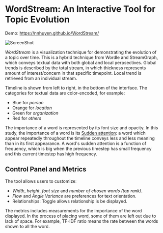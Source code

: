 # WordStream: An Interactive Tool for Topic Evolution

Demo: https://nnhuyen.github.io/WordStream/

![ScreenShot](https://github.com/nnhuyen/WordStream/blob/master/images/Huffington.png)

*WordStream* is a visualization technique for demonstrating the evolution of a topic over time. This is a hybrid 
technique from Wordle and StreamGraph, which conveys textual data with both global and local perpsectives. Global trends
 is described by the total stream, in which thickness represents amount of interest/concern in that specific 
 timepoint. Local trend is retrieved from an individual stream. 

Timeline is shown from 
left to right, in the bottom of the interface. The categories for textual data are color-encoded, for example:
- Blue for *person*
- Orange for *location*
- Green for *organization*
- Red for *others*

The importance of a word is represented by its font size and opacity. In this study, the importance of a word is its 
[Sudden 
attention](https://www.cs.uic.edu/~tdang/TimeArcs/EuroVis2016/TimeArcs_Dang_EuroVis2016.pdf): a word which appear repeatedly throughout the timeline conveys less and less meaning than in its first 
appearance. A word's sudden attention is a function of frequency, which is big when the previous timestep has small 
frequency and this current timestep has high frequency. 
 
 ## Control Panel and Metrics
 
 The tool allows users to customize:
  - *Width*, *height*, *font size* and *number of chosen words (top rank)*. 
  - *Flow* 
 and *Angle Variance* are preferences for text orientation.
 - Relationships: Toggle allows relationship is be displayed.
 
 The metrics includes measurements for the importance of the word displayed. In the process of placing word, some of 
 them are left out due to lack of space. For example, TF-IDF ratio means the rate between the words shown to all the 
 word. 